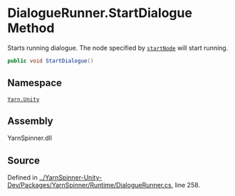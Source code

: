 <!-- This file was generated by a tool. Do not edit this file by hand. -->

# DialogueRunner.StartDialogue Method

Starts running dialogue. The node specified by [`startNode`](/api/csharp/yarn.unity/dialoguerunner.startnode.md) will start running.


```csharp
public void StartDialogue()
```



## Namespace
[`Yarn.Unity`](/api/csharp/yarn.unity/README.md)

## Assembly
YarnSpinner.dll

## Source
Defined in [../YarnSpinner-Unity-Dev/Packages/YarnSpinner/Runtime/DialogueRunner.cs](https://github.com/YarnSpinnerTool/YarnSpinner-Unity//blob/develop/Runtime/DialogueRunner.cs#L258), line 258.

